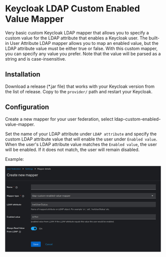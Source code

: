 # Keycloak LDAP Custom Enabled Value Mapper

Very basic custom Keycloak LDAP mapper that allows you to specify a custom value for the LDAP attribute that enables a Keycloak user. The built-in User Attribute LDAP mapper allows you to map an enabled value, but the LDAP attribute value must be either true or false. With this custom mapper, you can specify any value you prefer. Note that the value will be parsed as a string and is case-insensitive.

## Installation

Download a release (*.jar file) that works with your Keycloak version from the list of release. Copy to the `provider/` path and restart your Keycloak.

## Configuration

Create a new mapper for your user federation, select ldap-custom-enabled-value-mapper.

Set the name of your LDAP attribute under `LDAP attribute` and specify the custom LDAP attribute value that will enable the user under `Enabled value`. When the user's LDAP attribute value matches the `Enabled value`, the user will be enabled. If it does not match, the user will remain disabled.

Example:


![Exmaple configuration](./images/example.jpg)
